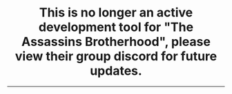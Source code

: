 <h1 align="center">
  This is no longer an active development tool for "The Assassins Brotherhood", please view their group discord for future updates.
</h1>

---

